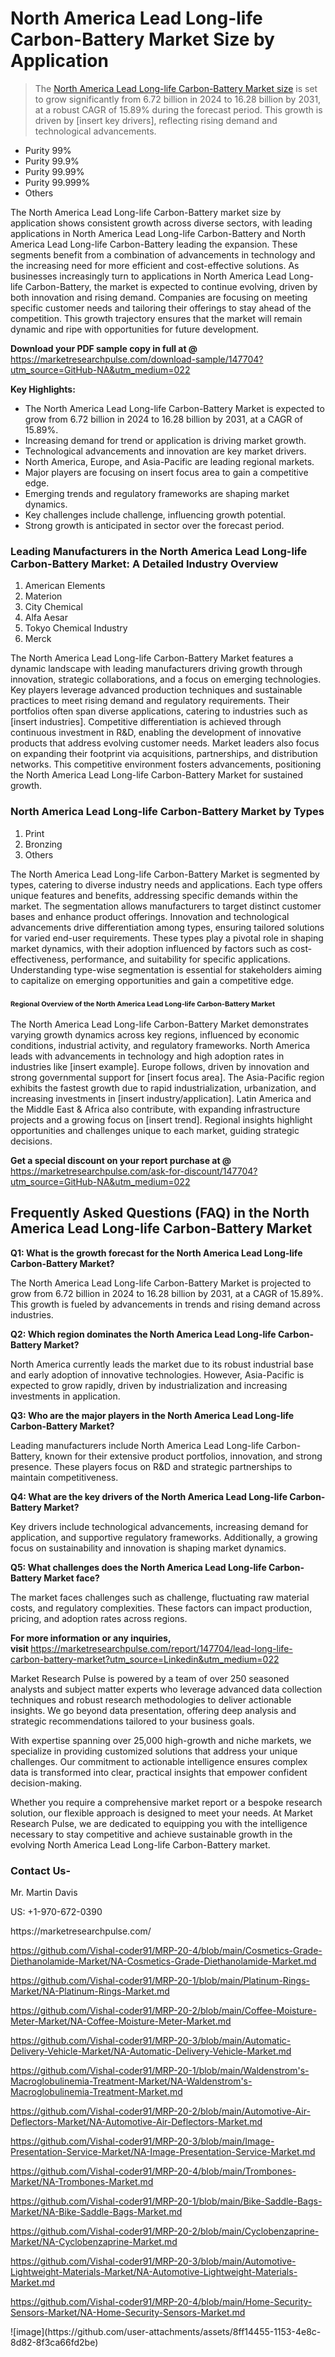 <h1>North America Lead Long-life Carbon-Battery Market&nbsp;Size by Application</h1><blockquote><p>The <a href="https://marketresearchpulse.com/download-sample/147704?utm_source=GitHub-NA&amp;utm_medium=022">North America Lead Long-life Carbon-Battery Market size</a> is set to grow significantly from 6.72 billion in 2024 to 16.28 billion by 2031, at a robust CAGR of 15.89% during the forecast period. This growth is driven by [insert key drivers], reflecting rising demand and technological advancements.</p></blockquote><ul><li>Purity 99%<li> Purity 99.9%<li> Purity 99.99%<li> Purity 99.999%<li> Others</li></ul><p>The North America Lead Long-life Carbon-Battery market size by application shows consistent growth across diverse sectors, with leading applications in North America Lead Long-life Carbon-Battery and North America Lead Long-life Carbon-Battery leading the expansion. These segments benefit from a combination of advancements in technology and the increasing need for more efficient and cost-effective solutions. As businesses increasingly turn to applications in North America Lead Long-life Carbon-Battery, the market is expected to continue evolving, driven by both innovation and rising demand. Companies are focusing on meeting specific customer needs and tailoring their offerings to stay ahead of the competition. This growth trajectory ensures that the market will remain dynamic and ripe with opportunities for future development.</p><p><strong>Download your PDF sample copy in full at @ </strong><a href="https://marketresearchpulse.com/download-sample/147704?utm_source=GitHub-NA&amp;utm_medium=022">https://marketresearchpulse.com/download-sample/147704?utm_source=GitHub-NA&amp;utm_medium=022</a></p><p><strong>Key Highlights: </strong></p><ul><li>The North America Lead Long-life Carbon-Battery Market is expected to grow from 6.72 billion in 2024 to 16.28 billion by 2031, at a CAGR of 15.89%.</li><li>Increasing demand for trend or application is driving market growth.</li><li>Technological advancements and innovation are key market drivers.</li><li>North America, Europe, and Asia-Pacific are leading regional markets.</li><li>Major players are focusing on insert focus area to gain a competitive edge.</li><li>Emerging trends and regulatory frameworks are shaping market dynamics.</li><li>Key challenges include challenge, influencing growth potential.</li><li>Strong growth is anticipated in sector over the forecast period.</li></ul><h3>Leading Manufacturers in the North America Lead Long-life Carbon-Battery Market: A Detailed Industry Overview</h3><ol><li>American Elements</li><li>Materion</li><li>City Chemical</li><li>Alfa Aesar</li><li>Tokyo Chemical Industry</li><li>Merck</li></ol><div class="flex max-w-full flex-col flex-grow"><div class="min-h-8 text-message flex w-full flex-col items-end gap-2 whitespace-normal break-words [.text-message+&amp;]:mt-5" dir="auto" data-message-author-role="assistant" data-message-id="fd8432e4-4910-450d-b182-61b7bfb0a01f" data-message-model-slug="gpt-4o"><div class="flex w-full flex-col gap-1 empty:hidden first:pt-[3px]"><div class="markdown prose w-full break-words dark:prose-invert light"><p>The North America Lead Long-life Carbon-Battery Market features a dynamic landscape with leading manufacturers driving growth through innovation, strategic collaborations, and a focus on emerging technologies. Key players leverage advanced production techniques and sustainable practices to meet rising demand and regulatory requirements. Their portfolios often span diverse applications, catering to industries such as [insert industries]. Competitive differentiation is achieved through continuous investment in R&amp;D, enabling the development of innovative products that address evolving customer needs. Market leaders also focus on expanding their footprint via acquisitions, partnerships, and distribution networks. This competitive environment fosters advancements, positioning the North America Lead Long-life Carbon-Battery Market for sustained growth.</p></div></div></div></div><h3>North America Lead Long-life Carbon-Battery Market by Types</h3><ol><li>Print<li> Bronzing<li> Others</li></ol><div class="flex max-w-full flex-col flex-grow"><div class="min-h-8 text-message flex w-full flex-col items-end gap-2 whitespace-normal break-words [.text-message+&amp;]:mt-5" dir="auto" data-message-author-role="assistant" data-message-id="084470be-0bb7-4664-bddf-5156b4f41249" data-message-model-slug="gpt-4o-mini"><div class="flex w-full flex-col gap-1 empty:hidden first:pt-[3px]"><div class="markdown prose w-full break-words dark:prose-invert light"><p>The North America Lead Long-life Carbon-Battery Market is segmented by types, catering to diverse industry needs and applications. Each type offers unique features and benefits, addressing specific demands within the market. The segmentation allows manufacturers to target distinct customer bases and enhance product offerings. Innovation and technological advancements drive differentiation among types, ensuring tailored solutions for varied end-user requirements. These types play a pivotal role in shaping market dynamics, with their adoption influenced by factors such as cost-effectiveness, performance, and suitability for specific applications. Understanding type-wise segmentation is essential for stakeholders aiming to capitalize on emerging opportunities and gain a competitive edge.</p></div></div></div></div><h3><span style="font-size: 11px;">Regional Overview of the North America Lead Long-life Carbon-Battery Market</span></h3><div class="flex max-w-full flex-col flex-grow"><div class="min-h-8 text-message flex w-full flex-col items-end gap-2 whitespace-normal break-words [.text-message+&amp;]:mt-5" dir="auto" data-message-author-role="assistant" data-message-id="e9038762-ce64-4e30-91c9-9bd413514231" data-message-model-slug="gpt-4o-mini"><div class="flex w-full flex-col gap-1 empty:hidden first:pt-[3px]"><div class="markdown prose w-full break-words dark:prose-invert light"><p>The North America Lead Long-life Carbon-Battery Market demonstrates varying growth dynamics across key regions, influenced by economic conditions, industrial activity, and regulatory frameworks. North America leads with advancements in technology and high adoption rates in industries like [insert example]. Europe follows, driven by innovation and strong governmental support for [insert focus area]. The Asia-Pacific region exhibits the fastest growth due to rapid industrialization, urbanization, and increasing investments in [insert industry/application]. Latin America and the Middle East &amp; Africa also contribute, with expanding infrastructure projects and a growing focus on [insert trend]. Regional insights highlight opportunities and challenges unique to each market, guiding strategic decisions.</p></div></div></div></div><p><strong>Get a special discount on your report purchase at @ </strong><a href="https://marketresearchpulse.com/ask-for-discount/147704?utm_source=GitHub-NA&amp;utm_medium=022">https://marketresearchpulse.com/ask-for-discount/147704?utm_source=GitHub-NA&amp;utm_medium=022</a></p><h2>Frequently Asked Questions (FAQ) in the North America Lead Long-life Carbon-Battery Market</h2><p><strong>Q1: What is the growth forecast for the North America Lead Long-life Carbon-Battery Market?</strong></p><p>The North America Lead Long-life Carbon-Battery Market is projected to grow from 6.72 billion in 2024 to 16.28 billion by 2031, at a CAGR of 15.89%. This growth is fueled by advancements in trends and rising demand across industries.</p><p><strong>Q2: Which region dominates the North America Lead Long-life Carbon-Battery Market?</strong></p><p>North America currently leads the market due to its robust industrial base and early adoption of innovative technologies. However, Asia-Pacific is expected to grow rapidly, driven by industrialization and increasing investments in application.</p><p><strong>Q3: Who are the major players in the North America Lead Long-life Carbon-Battery Market?</strong></p><p>Leading manufacturers include North America Lead Long-life Carbon-Battery, known for their extensive product portfolios, innovation, and strong presence. These players focus on R&amp;D and strategic partnerships to maintain competitiveness.</p><p><strong>Q4: What are the key drivers of the North America Lead Long-life Carbon-Battery Market?</strong></p><p>Key drivers include technological advancements, increasing demand for application, and supportive regulatory frameworks. Additionally, a growing focus on sustainability and innovation is shaping market dynamics.</p><p><strong>Q5: What challenges does the North America Lead Long-life Carbon-Battery Market face?</strong></p><p>The market faces challenges such as challenge, fluctuating raw material costs, and regulatory complexities. These factors can impact production, pricing, and adoption rates across regions.</p><p><strong>For more information or any inquiries, visit&nbsp;</strong><a href="https://marketresearchpulse.com/report/147704/lead-long-life-carbon-battery-market?utm_source=Linkedin&utm_medium=022">https://marketresearchpulse.com/report/147704/lead-long-life-carbon-battery-market?utm_source=Linkedin&utm_medium=022</a></p><p>Market Research Pulse is powered by a team of over 250 seasoned analysts and subject matter experts who leverage advanced data collection techniques and robust research methodologies to deliver actionable insights. We go beyond data presentation, offering deep analysis and strategic recommendations tailored to your business goals.</p><p>With expertise spanning over 25,000 high-growth and niche markets, we specialize in providing customized solutions that address your unique challenges. Our commitment to actionable intelligence ensures complex data is transformed into clear, practical insights that empower confident decision-making.</p><p>Whether you require a comprehensive market report or a bespoke research solution, our flexible approach is designed to meet your needs. At Market Research Pulse, we are dedicated to equipping you with the intelligence necessary to stay competitive and achieve sustainable growth in the evolving North America Lead Long-life Carbon-Battery market.</p><h3><strong>Contact Us-</strong></h3><p>Mr. Martin Davis</p><p>US: +1-970-672-0390</p><p>https://marketresearchpulse.com/</p><p><a href="https://github.com/Vishal-coder91/MRP-20-4/blob/main/Cosmetics-Grade-Diethanolamide-Market/NA-Cosmetics-Grade-Diethanolamide-Market.md">https://github.com/Vishal-coder91/MRP-20-4/blob/main/Cosmetics-Grade-Diethanolamide-Market/NA-Cosmetics-Grade-Diethanolamide-Market.md</a></p><p><a href="https://github.com/Vishal-coder91/MRP-20-1/blob/main/Platinum-Rings-Market/NA-Platinum-Rings-Market.md">https://github.com/Vishal-coder91/MRP-20-1/blob/main/Platinum-Rings-Market/NA-Platinum-Rings-Market.md</a></p><p><a href="https://github.com/Vishal-coder91/MRP-20-2/blob/main/Coffee-Moisture-Meter-Market/NA-Coffee-Moisture-Meter-Market.md">https://github.com/Vishal-coder91/MRP-20-2/blob/main/Coffee-Moisture-Meter-Market/NA-Coffee-Moisture-Meter-Market.md</a></p><p><a href="https://github.com/Vishal-coder91/MRP-20-3/blob/main/Automatic-Delivery-Vehicle-Market/NA-Automatic-Delivery-Vehicle-Market.md">https://github.com/Vishal-coder91/MRP-20-3/blob/main/Automatic-Delivery-Vehicle-Market/NA-Automatic-Delivery-Vehicle-Market.md</a></p><p><a href="https://github.com/Vishal-coder91/MRP-20-1/blob/main/Waldenstrom's-Macroglobulinemia-Treatment-Market/NA-Waldenstrom's-Macroglobulinemia-Treatment-Market.md">https://github.com/Vishal-coder91/MRP-20-1/blob/main/Waldenstrom's-Macroglobulinemia-Treatment-Market/NA-Waldenstrom's-Macroglobulinemia-Treatment-Market.md</a></p><p><a href="https://github.com/Vishal-coder91/MRP-20-2/blob/main/Automotive-Air-Deflectors-Market/NA-Automotive-Air-Deflectors-Market.md">https://github.com/Vishal-coder91/MRP-20-2/blob/main/Automotive-Air-Deflectors-Market/NA-Automotive-Air-Deflectors-Market.md</a></p><p><a href="https://github.com/Vishal-coder91/MRP-20-3/blob/main/Image-Presentation-Service-Market/NA-Image-Presentation-Service-Market.md">https://github.com/Vishal-coder91/MRP-20-3/blob/main/Image-Presentation-Service-Market/NA-Image-Presentation-Service-Market.md</a></p><p><a href="https://github.com/Vishal-coder91/MRP-20-4/blob/main/Trombones-Market/NA-Trombones-Market.md">https://github.com/Vishal-coder91/MRP-20-4/blob/main/Trombones-Market/NA-Trombones-Market.md</a></p><p><a href="https://github.com/Vishal-coder91/MRP-20-1/blob/main/Bike-Saddle-Bags-Market/NA-Bike-Saddle-Bags-Market.md">https://github.com/Vishal-coder91/MRP-20-1/blob/main/Bike-Saddle-Bags-Market/NA-Bike-Saddle-Bags-Market.md</a></p><p><a href="https://github.com/Vishal-coder91/MRP-20-2/blob/main/Cyclobenzaprine-Market/NA-Cyclobenzaprine-Market.md">https://github.com/Vishal-coder91/MRP-20-2/blob/main/Cyclobenzaprine-Market/NA-Cyclobenzaprine-Market.md</a></p><p><a href="https://github.com/Vishal-coder91/MRP-20-3/blob/main/Automotive-Lightweight-Materials-Market/NA-Automotive-Lightweight-Materials-Market.md">https://github.com/Vishal-coder91/MRP-20-3/blob/main/Automotive-Lightweight-Materials-Market/NA-Automotive-Lightweight-Materials-Market.md</a></p><p><a href="https://github.com/Vishal-coder91/MRP-20-4/blob/main/Home-Security-Sensors-Market/NA-Home-Security-Sensors-Market.md">https://github.com/Vishal-coder91/MRP-20-4/blob/main/Home-Security-Sensors-Market/NA-Home-Security-Sensors-Market.md</a></p>
![image](https://github.com/user-attachments/assets/8ff14455-1153-4e8c-8d82-8f3ca66fd2be)
